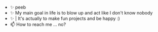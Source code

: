 - ✨ peeb
- ✨ My main goal in life is to blow up and act like I don't know nobody
- ✨   | It's actually to make fun projects and be happy :)
- 📫 How to reach me ... no?

<!---
pb4phoebe/pb4phoebe is a ✨ special ✨ repository because its `README.md` (this file) appears on your GitHub profile.
You can click the Preview link to take a look at your changes.
--->
